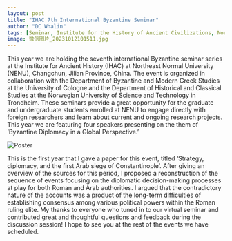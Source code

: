 ```yaml
---
layout: post
title: "IHAC 7th International Byzantine Seminar"
author: "DC Whalin"
tags: [Seminar, Institute for the History of Ancient Civilizations, Northeat Normal University]
image: 微信图片_20231012101511.jpg
---
```


This year we are holding the seventh international Byzantine seminar series at the Institute for Ancient History (IHAC) at Northeast Normal University (NENU), Changchun, Jilian Province, China. The event is organized in collaboration with the Department of Byzantine and Modern Greek Studies at the University of Cologne and the Department of Historical and Classical Studies at the Norwegian University of Science and Technology in Trondheim. These seminars provide a great opportunity for the graduate and undergraduate students enrolled at NENU to engage directly with foreign researchers and learn about current and ongoing research projects. This year we are featuring four speakers presenting on the them of ‘Byzantine Diplomacy in a Global Perspective.’

![Poster](http://douglaswhalin.github.io/assets/img/微信图片_20231012101511.jpg)

This is the first year that I gave a paper for this event, titled ‘Strategy, diplomacy, and the first Arab siege of Constantinople’. After giving an overview of the sources for this period, I proposed a reconstruction of the sequence of events focusing on the diplomatic decision-making processes at play for both Roman and Arab authorities. I argued that the contradictory nature of the accounts was a product of the long-term difficulties of establishing consensus among various political powers within the Roman ruling elite. My thanks to everyone who tuned in to our virtual seminar and contributed great and thoughtful questions and feedback during the discussion session! I hope to see you at the rest of the events we have scheduled.
